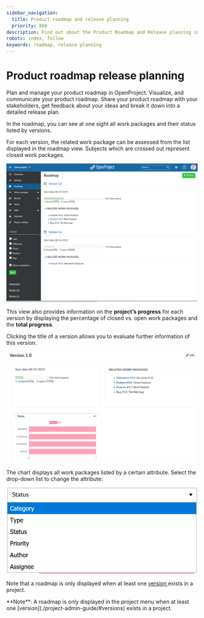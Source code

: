 ```yaml
---
sidebar_navigation:
  title: Product roadmap and release planning
  priority: 880
description: Find out about the Product Roadmap and Release planning in OpenProject
robots: index, follow
keywords: roadmap, release planning
---
```


# Product roadmap release planning

Plan and manage your product roadmap in OpenProject. Visualize, and communicate your product roadmap. Share your product roadmap with your stakeholders, get feedback about your ideas and break it down into a detailed release plan.

In the roadmap, you can see at one sight all work packages and their status listed by versions.

For each version, the related work package can be assessed from the list displayed in the roadmap view. Subjects which are crossed out represent closed work packages.

![Roadmap](1567422228740.png)

This view also provides information on the **project’s progress** for each version by displaying the percentage of closed vs. open work packages and the **total progress**.

Clicking the title of a version allows you to evaluate further information of this version.

![version](1567423006674.png)

The chart displays all work packages listed by a certain attribute. Select the drop-down list to change the attribute:

![roadmap-workpackage-details](1567423371954.png)

Note that a roadmap is only displayed when at least one [version ](https://www.openproject.org/help/manage-backlog-versions/)exists in a project.
<div class="alert alert-info" role="alert">
**Note**: A roadmap is only displayed in the project menu when at least one [version](./project-admin-guide/#versions) exists in a project.
</div>
